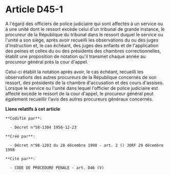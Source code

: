 # Article D45-1

A l'égard des officiers de police judiciaire qui sont affectés à un service ou à une unité dont le ressort excède celui d'un
tribunal de grande instance, le procureur de la République du tribunal dans le ressort duquel le service ou l'unité a son
siège, après avoir recueilli les observations du ou des juges d'instruction et, le cas échéant, des juges des enfants et de
l'application des peines et celles du ou des présidents des chambres correctionnelles, établit une proposition de notation
qu'il transmet chaque année au procureur général près la cour d'appel.

Celui-ci établit la notation après avoir, le cas échéant, recueilli les observations des autres procureurs de la République
concernés de son ressort, des présidents de la chambre d'accusation et des cours d'assises. Lorsque le service ou l'unité
dans lequel l'officier de police judiciaire est affecté excède le ressort de la cour d'appel, le procureur général peut
également recueillir l'avis des autres procureurs généraux concernés.

**Liens relatifs à cet article**

	**Codifié par**:

	  - Décret n°58-1304 1958-12-23

	**Créé par**:

	  - Décret n°98-1203 du 28 décembre 1998 - art. 2 () JORF 29 décembre 1998

	**Cité par**:

	  - CODE DE PROCEDURE PENALE - art. D46 (V)
